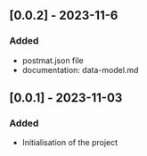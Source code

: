 ## [0.0.2] - 2023-11-6

### Added
- postmat.json file
- documentation: data-model.md

## [0.0.1] - 2023-11-03

### Added
- Initialisation of the project

